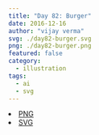 ```yaml
---
title: "Day 82: Burger"
date: 2016-12-16
author: "vijay verma"
svg: ./day82-burger.svg
png: ./day82-burger.png
featured: false
category:
  - illustration
tags:
  - ai
  - svg
---
```

<li><a href="./day82-burger.png" download className="btn-png">PNG</a></li>
<li><a href="./day82-burger.svg" download className="btn-svg">SVG</a></li>
